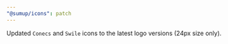 ```yaml
---
"@sumup/icons": patch
---
```


Updated `Conecs` and `Swile` icons to the latest logo versions (24px size only).
